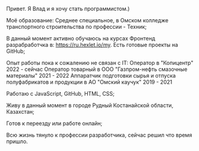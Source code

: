 Привет. Я Влад и я хочу стать программистом.)

Моё образование: 
Среднее специальное, в Омском колледже транспортного строительства по профессии - Техник;

В данный момент активно обучаюсь на курсах Фронтенд разрабработчка в: 
https://ru.hexlet.io/my. Есть готовые проекты на GitHub;

Опыт работы пока к сожалению не связан с IT:
Оператор в "Копицентр" 2022 - сейчас
Оператор товарный в ООО "Газпром-нефть смазочные материалы" 2021 - 2022
Аппаратчик подготовки сырья и отпуска полуфабрикатов и продукции в АО "Омский каучук" 2019 - 2021

Работаю с JavaScript, GitHub, HTML, CSS;

Живу в данный момент в городе Рудный Костанайской области, Казахстан;

Готов к переезду или работе онлайн;

Всю жизнь тянуло к профессии разработчика, сейчас решил что время пришло.
